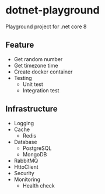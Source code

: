 # dotnet-playground

Playground project for .net core 8

## Feature

- Get random number
- Get timezone time
- Create docker container
- Testing
  - Unit test
  - Integration test

## Infrastructure

- Logging
- Cache
  - Redis
- Database
  - PostgreSQL
  - MongoDB
- RabbitMQ
- HttoClient
- Security
- Monitoring
  - Health check
